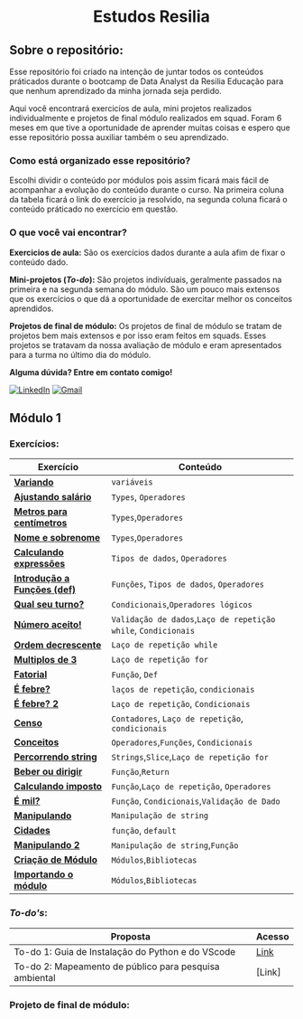 
</p>
<p align="left">
<h1 align="center">Estudos Resilia</h3>
</p>


## Sobre o repositório:

Esse repositório foi criado na intenção de juntar todos os conteúdos práticados durante o bootcamp de Data Analyst da Resilia Educação para que nenhum aprendizado da minha jornada seja perdido. 

Aqui você encontrará exercicíos de aula, mini projetos realizados individualmente e projetos de final módulo realizados em squad. Foram 6 meses em que tive a oportunidade de aprender muitas coisas e espero que esse repositório possa auxiliar também o seu aprendizado.

### Como está organizado esse repositório?

Escolhi dividir o conteúdo por módulos pois assim ficará mais fácil de acompanhar a evolução do conteúdo durante o curso. Na primeira coluna da tabela ficará o link do exercício ja resolvido, na segunda coluna ficará o conteúdo práticado no exercício em questão.
<p>

### O que você vai encontrar?

**Exercicios de aula:** São os exercícios dados durante a aula afim de fixar o conteúdo dado. 

**Mini-projetos (*To-do*):** São projetos indivíduais, geralmente passados na primeira e na segunda semana do módulo. São um pouco mais extensos que os exercícios o que dá a oportunidade de exercitar melhor os conceitos aprendidos.

**Projetos de final de módulo:**  Os projetos de final de módulo se tratam de projetos bem mais extensos e por isso eram feitos em squads. Esses projetos se tratavam da nossa avaliação de módulo e eram apresentados para a turma no último dia do módulo.
</p>

**Alguma dúvida? Entre em contato comigo!**


[![LinkedIn](https://img.shields.io/badge/-LINKEDIN-0077B5?style=for-the-badge&logo=linkedin&logoColor=white)](https://www.linkedin.com/in/luizasampaiods/) [![Gmail](https://img.shields.io/badge/-Gmail-e3241e?style=for-the-badge&logo=Gmail&logoColor=white)](https://mail.google.com/mail/u/0/?fs=1&to=ssampaiolu@gmail.com&su=Contato%20via%20curr%C3%ADculo.&body=&bcc=&tf=cm)



## Módulo 1

### Exercícios:

| Exercício | Conteúdo |
|--|--|
| [**Variando**](https://github.com/luizasampaio-s/EstudosResilia/blob/main/M%C3%B3dulo1/Variando.py)  | `variáveis` |  
|[**Ajustando salário**](https://github.com/luizasampaio-s/EstudosResilia/blob/main/M%C3%B3dulo1/Ajustando-sal%C3%A1rio.py)|`Types`, `Operadores`|
|[**Metros para centímetros**](https://github.com/luizasampaio-s/EstudosResilia/blob/main/M%C3%B3dulo1/Metros-para-cent%C3%ADmetros.py)|`Types`,`Operadores`
|[**Nome e sobrenome**](https://github.com/luizasampaio-s/EstudosResilia/blob/main/M%C3%B3dulo1/4-Nome-e-sobrenome.py)|`Types`,`Operadores`|
|[**Calculando expressões**](https://github.com/luizasampaio-s/EstudosResilia/blob/main/M%C3%B3dulo1/5-Calculando-express%C3%B5es.py)| `Tipos de dados`, `Operadores` |
|[**Introdução a Funções (def)**](https://github.com/luizasampaio-s/EstudosResilia/blob/main/M%C3%B3dulo1/6-Introdu%C3%A7%C3%A3o-funcoes.py)|`Funções`, `Tipos de dados`, `Operadores`|
|[**Qual seu turno?**](https://github.com/luizasampaio-s/EstudosResilia/blob/main/M%C3%B3dulo1/7-Turno.py)| `Condicionais`,`Operadores lógicos`
|[**Número aceito!**](https://github.com/luizasampaio-s/EstudosResilia/blob/main/M%C3%B3dulo1/8-N%C3%BAmero-aceito.py)| `Validação de dados`,`Laço de repetição while`, `Condicionais`|
|[**Ordem decrescente**](https://github.com/luizasampaio-s/EstudosResilia/blob/main/M%C3%B3dulo1/9-Ordem-decrescente.py)|`Laço de repetição while`|
|[**Multiplos de 3**](https://github.com/luizasampaio-s/EstudosResilia/blob/main/M%C3%B3dulo1/10-Multiplos-de-3.py)| `Laço de repetição for`|
|[**Fatorial**](https://github.com/luizasampaio-s/EstudosResilia/blob/main/M%C3%B3dulo1/11-Fatorial.py)| `Função`, `Def`|
|[**É febre?**](https://github.com/luizasampaio-s/EstudosResilia/blob/main/M%C3%B3dulo1/12-%C3%89-Febre.py)| `laços de repetição`, `condicionais` |
|[**É febre? 2**](https://github.com/luizasampaio-s/EstudosResilia/blob/main/M%C3%B3dulo1/13-%C3%89-Febre-2.py)| `Laço de repetição`, `Condicionais`|
|[**Censo**](https://github.com/luizasampaio-s/EstudosResilia/blob/main/M%C3%B3dulo1/14-Censo.py)|`Contadores`, `Laço de repetição`, `condicionais`|
|[**Conceitos**](https://github.com/luizasampaio-s/EstudosResilia/blob/main/M%C3%B3dulo1/15-Conceitos.py)| `Operadores`,`Funções`, `Condicionais`|
|[**Percorrendo string**](https://github.com/luizasampaio-s/EstudosResilia/blob/main/M%C3%B3dulo1/16-Percorrendo-String.py)|`Strings`,`Slice`,`Laço de repetição for`|
|[**Beber ou dirigir**](https://github.com/luizasampaio-s/EstudosResilia/blob/main/M%C3%B3dulo1/17-Beber-ou-dirigir.py)| `Função`,`Return`|
|[**Calculando imposto**](https://github.com/luizasampaio-s/EstudosResilia/blob/main/M%C3%B3dulo1/18-Calculo-imposto.py)| `Função`,`Laço de repetição`, `Operadores`|
|[**É mil?**](https://github.com/luizasampaio-s/EstudosResilia/blob/main/M%C3%B3dulo1/19-Maior-menor-que-mil.py)|`Função`, `Condicionais`,`Validação de Dado`|
|[**Manipulando**](https://github.com/luizasampaio-s/EstudosResilia/blob/main/M%C3%B3dulo1/20-Manipulando.py)|`Manipulação de string`|
|[**Cidades**](https://github.com/luizasampaio-s/EstudosResilia/blob/main/M%C3%B3dulo1/21-Cidade-Pais.py)|  `função`, `default`|
|[**Manipulando 2**](https://github.com/luizasampaio-s/EstudosResilia/blob/main/M%C3%B3dulo1/22-Def-String.py)| `Manipulação de string`,`Função`|
|[**Criação de Módulo**](https://github.com/luizasampaio-s/EstudosResilia/blob/main/M%C3%B3dulo1/Modulo.py)| `Módulos`,`Bibliotecas`|
|[**Importando o módulo**](https://github.com/luizasampaio-s/EstudosResilia/blob/main/M%C3%B3dulo1/24-Utilizando-modulo.py)| `Módulos`,`Bibliotecas`|

### *To-do's*:

| Proposta | Acesso | 
|--|--|
| To-do 1: Guia de Instalação do Python e do VScode |  [Link](https://docs.google.com/document/d/1bUfA332_vvT7TfLuMuVgFAmHhsRMa53pSWmwzvCvMLA/edit?usp=sharing)
|To-do 2: Mapeamento de público para pesquisa ambiental | [Link]

### **Projeto de final de módulo**:

